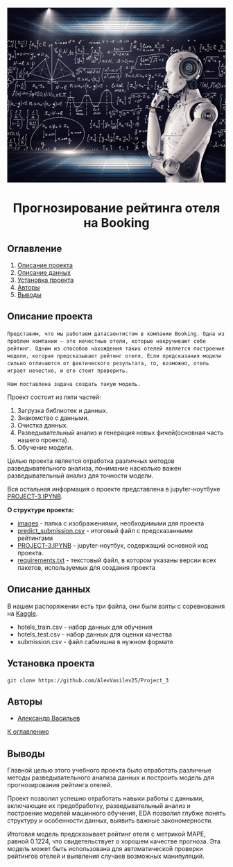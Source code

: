 ![](./images/Machine_Learning.jpg)
# <center> Прогнозирование рейтинга отеля на Booking </center>
## Оглавление
1. [Описание проекта](#Описание-проекта)
2. [Описание данных](#Описание-данных)
3. [Установка проекта](#Установка-проекта)
4. [Авторы](#Авторы)
5. [Выводы](#Выводы)

## Описание проекта

`Представим, что мы работаем датасаентистом в компании Booking. Одна из проблем компании — это нечестные отели, которые накручивают себе рейтинг. Одним из способов нахождения таких отелей является построение модели, которая предсказывает рейтинг отеля. Если предсказания модели сильно отличаются от фактического результата, то, возможно, отель играет нечестно, и его стоит проверить.`

`Нам поставлена задача создать такую модель.`


Проект состоит из пяти частей:
1. Загрузка библиотек и данных.
2. Знакомство с данными.
3. Очистка данных.
4. Разведывательный анализ и генерация новых фичей(основная часть нашего проекта).
5. Обучение модели.


Целью проекта является отработка различных методов разведывательного анализа, понимание насколько важен разведывательный анализ для точности модели.

Вся остальная информация о проекте представлена в jupyter-ноутбуке [PROJECT-3.IPYNB](./PROJECT-3.IPYNB).

**О структуре проекта:**
* [images](./images) - папка с изображениями, необходимыми для проекта 
* [predict_submission.csv](./predict_submission.csv) - итоговый файл с предсказанными рейтингами
* [PROJECT-3.IPYNB](./PROJECT-3.IPYNB) - jupyter-ноутбук, содержащий основной код проекта.
* [requirements.txt](./requirements.txt) - текстовый файл, в котором указаны версии всех пакетов, используемых для создания проекта


## Описание данных
В нашем распоряжении есть три файла, они были взяты с соревнования на [Kaggle](https://www.kaggle.com/competitions/sf-booking/data).

* hotels_train.csv - набор данных для обучения
* hotels_test.csv - набор данных для оценки качества
* submission.csv - файл сабмишна в нужном формате

## Установка проекта

```
git clone https://github.com/AlexVasilev25/Project_3
```
## Авторы

* [Александр Васильев](https://t.me/alex_vasilev13)

[К оглавлению](#Оглавление)

## Выводы

Главной целью этого учебного проекта было отработать различные методы разведывательного анализа данных и построить модель для прогнозирования рейтинга отелей.

Проект позволил успешно отработать навыки работы с данными, включающие их предобработку, разведывательный анализ и построение моделей машинного обучения, EDA позволил глубже понять структуру и особенности данных, выявить важные закономерности.

 Итоговая модель предсказывает рейтинг отеля с метрикой MAPE, равной 0.1224, что свидетельствует о хорошем качестве прогноза. 
 Эта модель может быть использована для автоматической проверки рейтингов отелей и выявления случаев возможных манипуляций.

